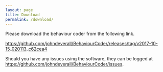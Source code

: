```yaml
---
layout: page
title: Download
permalink: /download/
---
```


Please download the behaviour coder from the following link.

<a href="https://github.com/johndeverall/BehaviourCoder/releases/tag/v2017-10-15_020113_c62cea4">https://github.com/johndeverall/BehaviourCoder/releases/tag/v2017-10-15_020113_c62cea4</a>

Should you have any issues using the software, they can be logged at <a href="https://github.com/johndeverall/BehaviourCoder/issues">https://github.com/johndeverall/BehaviourCoder/issues</a>.

